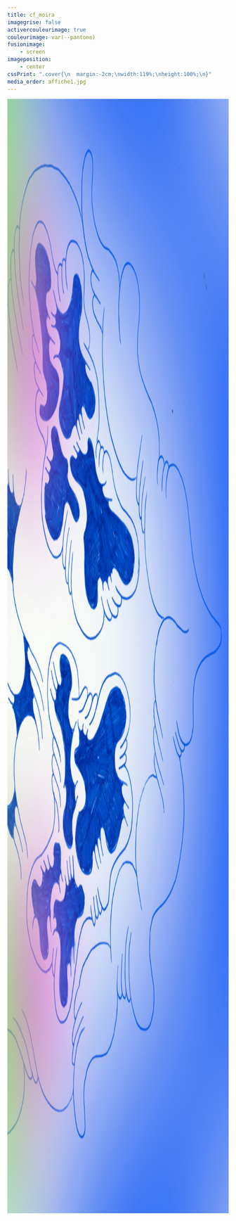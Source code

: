 ```yaml
---
title: cf_moira
imagegrise: false
activercouleurimage: true
couleurimage: var(--pantone)
fusionimage:
    - screen
imageposition:
    - center
cssPrint: ".cover{\n  margin:-2cm;\nwidth:119%;\nheight:100%;\n}"
media_order: affiche1.jpg
---
```


<p><img class="cover" src="affiche1.jpg" alt="affiche1.jpg" width="1720" height="2535"></p>